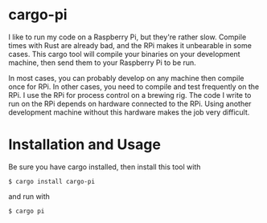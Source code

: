 # cargo-pi
I like to run my code on a Raspberry Pi, but they're rather slow. Compile times with Rust are already bad, and the RPi makes it unbearable in some cases. This cargo tool will compile your binaries on your development machine, then send them to your Raspberry Pi to be run.

In most cases, you can probably develop on any machine then compile once for RPi. In other cases, you need to compile and test frequently on the RPi. I use the RPi for process control on a brewing rig. The code I write to run on the RPi depends on hardware connected to the RPi. Using another development machine without this hardware makes the job very difficult.


# Installation and Usage
Be sure you have cargo installed, then install this tool with

```
$ cargo install cargo-pi
```

and run with

```
$ cargo pi
```
